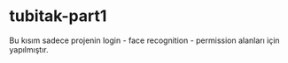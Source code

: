 ﻿# tubitak-part1

Bu kısım sadece projenin login - face recognition - permission alanları için yapılmıştır.

